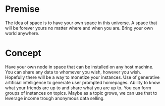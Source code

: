 # Premise
The idea of space is to have your own space in this universe. A space that will be forever yours no matter where and when you are. Bring your own world anywhere. 

# Concept
Have your own node in space that can be installed on any host machine.  You can share any data to whomever you wish, however you wish.  Hopefully there will be a way to monetize your instances. Use of generative artificial intelligence to generate user prompted homepages. Ability to know what your friends are up to and share what you are up to. You can form groups of instances on topics. Maybe as a topic grows, we can use that to leverage income trough anonymous data selling.